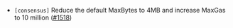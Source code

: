 - `[consensus]` Reduce the default MaxBytes to 4MB and increase MaxGas to 10 million
  ([\#1518](https://github.com/depinnetwork/por-consensus/pull/1518))
